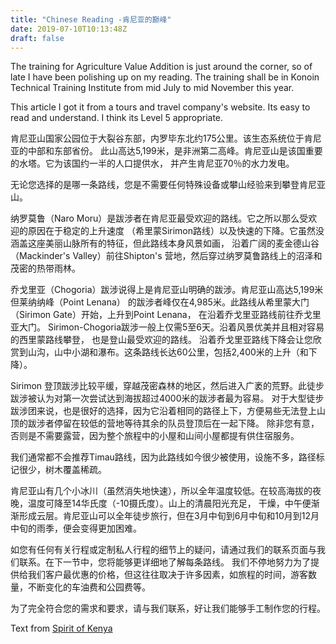 ```yaml
---
title: "Chinese Reading -肯尼亚的巅峰"
date: 2019-07-10T10:13:48Z
draft: false
---
```

The training for Agriculture Value Addition is just around the corner, so
of late I have been polishing up on my reading. The training shall be
in Konoin Technical Training Institute from mid July to mid November this year.

This article I got it from a tours and travel company's website. Its easy
to read and understand. I think its Level 5 appropriate.

肯尼亚山国家公园位于大裂谷东部，内罗毕东北约175公里。该生态系统位于肯尼亚的中部和东部省份。
此山高达5,199米，是非洲第二高峰。肯尼亚山是该国重要的水塔。它为该国约一半的人口提供水，
并产生肯尼亚70％的水力发电。

无论您选择的是哪一条路线，您是不需要任何特殊设备或攀山经验来到攀登肯尼亚山。

纳罗莫鲁（Naro Moru）是跋涉者在肯尼亚最受欢迎的路线。它之所以那么受欢迎的原因在于稳定的上升速度
（希里蒙Sirimon路线）以及快速的下降。它虽然没涵盖这座美丽山脉所有的特征，但此路线本身风景如画，
沿着广阔的麦金德山谷（Mackinder's Valley）前往Shipton's 营地，然后穿过纳罗莫鲁路线上的沼泽和茂密的热带雨林。

乔戈里亚（Chogoria）跋涉说得上是肯尼亚山明确的跋涉。肯尼亚山高达5,199米但莱纳纳峰（Point Lenana）
的跋涉者峰仅在4,985米。此路线从希里蒙大门（Sirimon Gate）开始，上升到Point Lenana，
在沿着乔戈里亚路线前往乔戈里亚大门。 Sirimon-Chogoria跋涉一般上仅需5至6天。沿着风景优美并且相对容易的西里蒙路线攀登，
也是登山最受欢迎的路线。 沿着乔戈里亚路线下降会让您欣赏到山沟，山中小湖和瀑布。这条路线长达60公里，包括2,400米的上升（和下降）。

Sirimon 登顶跋涉比较平缓，穿越茂密森林的地区，然后进入广袤的荒野。此徒步跋涉被认为对第一次尝试达到海拔超过4000米的跋涉者最为容易。
对于大型徒步跋涉团来说，也是很好的选择，因为它沿着相同的路径上下，方便易些无法登上山顶的跋涉者停留在较低的营地等待其余的队员登顶后在一起下降。
除非您有意，否则是不需要露营，因为整个旅程中的小屋和山间小屋都提有供住宿服务。

我们通常都不会推荐Timau路线，因为此路线如今很少被使用，设施不多，路径标记很少，树木覆盖稀疏。

肯尼亚山有几个小冰川（虽然消失地快速），所以全年温度较低。在较高海拔的夜晚，温度可降至14华氏度（-10摄氏度）。山上的清晨阳光充足，
干燥，中午便渐渐形成云层。肯尼亚山可以全年徒步旅行，但在3月中旬到6月中旬和10月到12月中旬的雨季，便会变得更加困难。

如您有任何有关行程或定制私人行程的细节上的疑问，请通过我们的联系页面与我们联系。在下一节中，您将能够更详细地了解每条路线。
我们不停地努力为了提供给我们客户最优惠的价格，但这往往取决于许多因素，如旅程的时间，游客数量，不断变化的车油费和公园费等。

为了完全符合您的需求和要求，请与我们联系，好让我们能够手工制作您的行程。

Text from [Spirit of Kenya](https://www.cn.spiritofkenya.com/tours/mountkenya-treks/)
